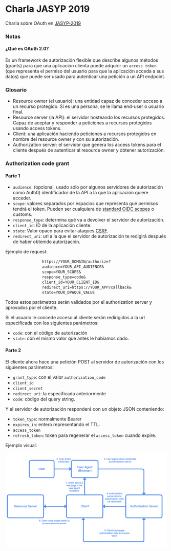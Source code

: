 # Charla JASYP 2019

Charla sobre OAuth en [JASYP-2019](https://interferencias.tech/jasyp/)

### Notas

#### ¿Qué es OAuth 2.0?

Es un framework de autorización flexible que describe algunos métodos (grants) para que una aplicación clienta puede adquirir un `access token` (que representa el permiso del usuario para que la aplicación acceda a sus datos) que puede ser usado para autenticar una petición a un API endpoint.

### Glosario

- Resource owner (el usuario): una entidad capaz de conceder acceso a un recurso protegido. Si es una persona, se le llama end-user o usuario final.
- Resource server (la API): el servidor hosteando los recursos protegidos. Capaz de aceptar y responder a peticiones a recursos protegidos usando access tokens.
- Client: una aplicación haciendo peticiones a recursos protegidos en nombre del resource owner y con su autorización.
- Authorization server: el servidor que genera los access tokens para el cliente después de autenticar al resource owner y obtener autorización.

### Authorization code grant

#### Parte 1

- `audience`: (opcional, usado sólo por algunos servidores de autorización como Auth0) identificador de la API a la que la aplicación quiere acceder.
- `scope`: valores separados por espacios que representa qué permisos tendrá el token. Pueden ser cualquiera de [standard OIDC scopes](https://openid.net/specs/openid-connect-core-1_0.html#StandardClaims) o customs.
- `response_type`: determina qué va a devolver el servidor de autorización.
- `client_id`: ID de la aplicación cliente.
- `state`: Valor opaco para evitar ataques [CSRF](https://auth0.com/docs/protocols/oauth2/oauth-state#redirect-users).
- `redirect_uri`: url a la que el servidor de autorización te redigirá después de haber obtenido autorización.

Ejemplo de request:

```
				https://YOUR_DOMAIN/authorize?
				audience=YOUR_API_AUDIENCE&
				scope=YOUR_SCOPE&
				response_type=code&
				client_id=YOUR_CLIENT_ID&
				redirect_uri=https://YOUR_APP/callback&
				state=YOUR_OPAQUE_VALUE
```

Todos estos parámetros serán validados por el authorization server y aprovados por el cliente.

Si el usuario le concede acceso al cliente serán redirigidos a la url especificada con los siguientes parámetros:

- `code`: con el código de autorización
- `state`: con el mismo valor que antes le habíamos dado.

#### Parte 2

El cliente ahora hace una petición POST al servidor de autorización con los siguientes parámetros:

- `grant_type`: con el valor `authorization_code`
- `client_id`
- `client_secret`
- `redirect_uri`: la especificada anteriormente
- `code`: código del query string.

Y el servidor de autorización responderá con un objeto JSON conteniendo:

- `token_type`: normalmente Bearer
- `expires_in`: entero representando el TTL.
- `access_token`
- `refresh_token`: token para regenerar el `access_token` cuando expire.

Ejemplo visual:

![authorization_code](images/authorization_code.png)
